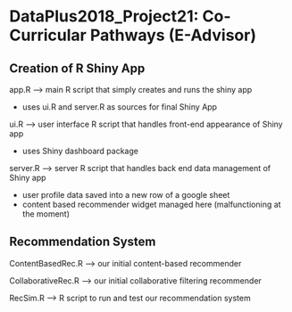 # DataPlus2018_Project21: Co-Curricular Pathways (E-Advisor)

## Creation of R Shiny App
app.R --> main R script that simply creates and runs the shiny app
  - uses ui.R and server.R as sources for final Shiny App

ui.R --> user interface R script that handles front-end appearance of Shiny app
  - uses Shiny dashboard package

server.R --> server R script that handles back end data management of Shiny app
  - user profile data saved into a new row of a google sheet
  - content based recommender widget managed here (malfunctioning at the moment)

## Recommendation System
ContentBasedRec.R --> our initial content-based recommender

CollaborativeRec.R --> our initial collaborative filtering recommender

RecSim.R --> R script to run and test our recommendation system
